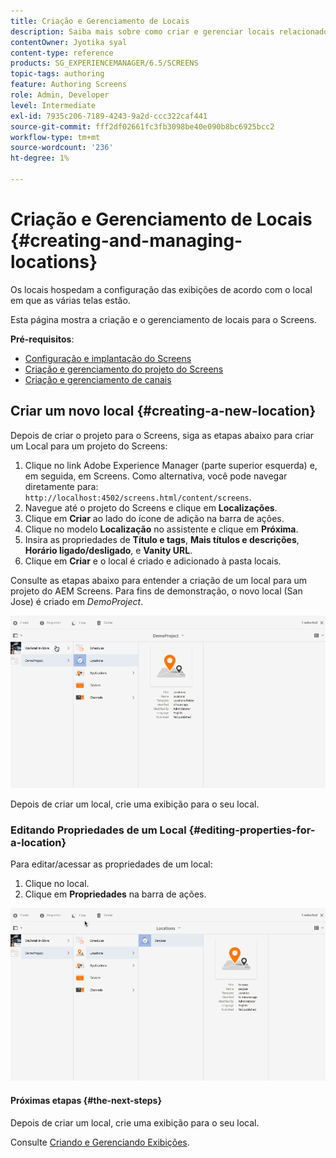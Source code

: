 ```yaml
---
title: Criação e Gerenciamento de Locais
description: Saiba mais sobre como criar e gerenciar locais relacionados ao AEM Screens.
contentOwner: Jyotika syal
content-type: reference
products: SG_EXPERIENCEMANAGER/6.5/SCREENS
topic-tags: authoring
feature: Authoring Screens
role: Admin, Developer
level: Intermediate
exl-id: 7935c206-7189-4243-9a2d-ccc322caf441
source-git-commit: fff2df02661fc3fb3098be40e090b8bc6925bcc2
workflow-type: tm+mt
source-wordcount: '236'
ht-degree: 1%

---
```


# Criação e Gerenciamento de Locais {#creating-and-managing-locations}

Os locais hospedam a configuração das exibições de acordo com o local em que as várias telas estão.

Esta página mostra a criação e o gerenciamento de locais para o Screens.

**Pré-requisitos**:

* [Configuração e implantação do Screens](configuring-screens-introduction.md)
* [Criação e gerenciamento do projeto do Screens](creating-a-screens-project.md)
* [Criação e gerenciamento de canais](managing-channels.md)

## Criar um novo local {#creating-a-new-location}

Depois de criar o projeto para o Screens, siga as etapas abaixo para criar um Local para um projeto do Screens:

1. Clique no link Adobe Experience Manager (parte superior esquerda) e, em seguida, em Screens. Como alternativa, você pode navegar diretamente para: `http://localhost:4502/screens.html/content/screens`.
1. Navegue até o projeto do Screens e clique em **Localizações**.
1. Clique em **Criar** ao lado do ícone de adição na barra de ações.
1. Clique no modelo **Localização** no assistente e clique em **Próxima**.
1. Insira as propriedades de **Título e tags**, **Mais títulos e descrições**, **Horário ligado/desligado**, e **Vanity URL**.
1. Clique em **Criar** e o local é criado e adicionado à pasta locais.

Consulte as etapas abaixo para entender a criação de um local para um projeto do AEM Screens. Para fins de demonstração, o novo local (San Jose) é criado em *DemoProject*.

![player2](assets/player2.gif)

Depois de criar um local, crie uma exibição para o seu local.

### Editando Propriedades de um Local {#editing-properties-for-a-location}

Para editar/acessar as propriedades de um local:

1. Clique no local.
1. Clique em **Propriedades** na barra de ações.

![player3](assets/player3.gif)

#### Próximas etapas {#the-next-steps}

Depois de criar um local, crie uma exibição para o seu local.

Consulte [Criando e Gerenciando Exibições](managing-displays.md).
